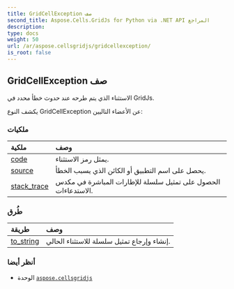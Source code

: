 ```yaml
---
title: GridCellException صف
second_title: Aspose.Cells.GridJs for Python via .NET API المراجع
description:
type: docs
weight: 50
url: /ar/aspose.cellsgridjs/gridcellexception/
is_root: false
---
```

##  GridCellException صف

الاستثناء الذي يتم طرحه عند حدوث خطأ محدد في GridJs.



يكشف النوع GridCellException عن الأعضاء التاليين:

###  ملكيات
| ملكية| وصف|
| :- | :- |
| [code](/cells/python-net/ar/aspose.cellsgridjs/gridcellexception/code) | يمثل رمز الاستثناء.|
| [source](/cells/python-net/ar/aspose.cellsgridjs/gridcellexception/source) | يحصل على اسم التطبيق أو الكائن الذي يسبب الخطأ.|
| [stack_trace](/cells/python-net/ar/aspose.cellsgridjs/gridcellexception/stack_trace) |الحصول على تمثيل سلسلة للإطارات المباشرة في مكدس الاستدعاءات.|


###  طُرق
| طريقة| وصف|
| :- | :- |
| [to_string](/cells/python-net/ar/aspose.cellsgridjs/gridcellexception/to_string/#) | إنشاء وإرجاع تمثيل سلسلة للاستثناء الحالي.|



###  أنظر أيضا
* الوحدة [`aspose.cellsgridjs`](..)
